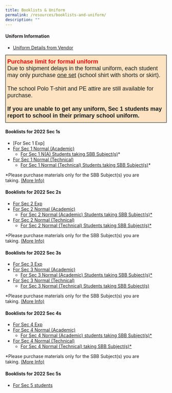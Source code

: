 ```yaml
---
title: Booklists & Uniform
permalink: /resources/booklists-and-uniform/
description: ""
---
```

#### Uniform Information

*   [Uniform Details from Vendor](/files/Letter-for-Parents-2021-Woodlands-Secondary_Final.pdf)

<style type="text/css">
.tg  {border-collapse:collapse;border-spacing:0;margin:0px auto;}
.tg td{border-color:black;border-style:solid;border-width:1px;font-family:Arial, sans-serif;font-size:14px;
  overflow:hidden;padding:10px 5px;word-break:normal;}
.tg th{border-color:black;border-style:solid;border-width:1px;font-family:Arial, sans-serif;font-size:14px;
  font-weight:normal;overflow:hidden;padding:10px 5px;word-break:normal;}
.tg .tg-6948{background-color:#fee3c2;font-size:18px;text-align:left;vertical-align:top}
</style>
<table class="tg">
<tbody>
  <tr>
    <td class="tg-6948"><span style="font-weight:bold;font-style:inherit;color:#FE0000">Purchase limit for formal uniform</span><br><span style="font-weight:400;font-style:normal">Due to shipment delays in the formal uniform, each student may only purchase </span><span style="text-decoration:underline">one set</span> (school shirt with shorts or skirt).<br><br><span style="font-weight:400;font-style:normal">The school Polo T-shirt and PE attire are still available for purchase.</span><br><br><span style="font-weight:bold;font-style:inherit">If you are unable to get any uniform, Sec 1 students may report to school in their primary school uniform.</span></td>
  </tr>
</tbody>
</table>


#### Booklists for 2022 Sec 1s

*   [For Sec 1 Exp][](/files/WDLSS-Booklist-S1-EXP.pdf)
*   [For Sec 1 Normal (Academic)](/files/WDLSS-Booklist-S1-NA.pdf)
    *   [For Sec 1 N(A) Students taking SBB Subject(s)](/files/WDLSS-Booklist-S1-NA-SBB.pdf)\*
*   [For Sec 1 Normal (Technical)](/files/WDLSS-Booklist-S1-NT.pdf)
    *   [For Sec 1 Normal (Technical) Students taking SBB Subject(s)](/files/WDLSS-Booklist-S1-NT-SBB.pdf)\*

\*Please purchase materials only for the SBB Subject(s) you are taking. [(More Info)](/files/sbb-buy-textbook-advisory.pdf)

#### Booklists for 2022 Sec 2s

*   [For Sec 2 Exp](https://woodlandssec.moe.edu.sg/wp-content/uploads/2021/11/WDLSS-Booklist-S2-EXP.pdf)
*   [For Sec 2 Normal (Academic)](https://woodlandssec.moe.edu.sg/wp-content/uploads/2021/11/WDLSS-Booklist-S2-NA.pdf)
    *   [For Sec 2 Normal (Academic) Students taking SBB Subject(s)\*](https://woodlandssec.moe.edu.sg/wp-content/uploads/2021/11/WDLSS-Booklist-S2-NA-SBB.pdf)
*   [For Sec 2 Normal (Technical)](https://woodlandssec.moe.edu.sg/wp-content/uploads/2021/11/WDLSS-Booklist-S2-NT.pdf)
    *   [For Sec 2 Normal (Technical) Students taking SBB Subject(s)\*](https://woodlandssec.moe.edu.sg/wp-content/uploads/2021/11/WDLSS-Booklist-S2-NT-SBB.pdf)

\*Please purchase materials only for the SBB Subject(s) you are taking. [(More Info)](https://woodlandssec.moe.edu.sg/wp-content/uploads/2020/12/sbb-buy-textbook-advisory.pdf)

#### Booklists for 2022 Sec 3s

*   [For Sec 3 Exp](https://woodlandssec.moe.edu.sg/wp-content/uploads/2021/11/WDLSS-Booklist-S3-EXP.pdf)
*   [For Sec 3 Normal (Academic)](https://woodlandssec.moe.edu.sg/wp-content/uploads/2021/11/WDLSS-Booklist-S3-NA.pdf)
    *   [For Sec 3 Normal (Academic) Students taking SBB Subject(s)\*](https://woodlandssec.moe.edu.sg/wp-content/uploads/2021/11/WDLSS-Booklist-S3-NA-SBB.pdf)
*   [For Sec 3 Normal (Technical)](https://woodlandssec.moe.edu.sg/wp-content/uploads/2021/11/WDLSS-Booklist-S3-NT.pdf)
    *   [For Sec 3 Normal (Technical) Students taking SBB Subject(s)](https://woodlandssec.moe.edu.sg/wp-content/uploads/2021/11/WDLSS-Booklist-S3-NT-SBB.pdf)

\*Please purchase materials only for the SBB Subject(s) you are taking. [(More Info)](https://woodlandssec.moe.edu.sg/wp-content/uploads/2020/12/sbb-buy-textbook-advisory.pdf)

#### Booklists for 2022 Sec 4s

*   [For Sec 4 Exp](https://woodlandssec.moe.edu.sg/wp-content/uploads/2021/11/WDLSS-Booklist-S4-EXP.pdf)
*   [For Sec 4 Normal (Academic)](https://woodlandssec.moe.edu.sg/wp-content/uploads/2021/11/WDLSS-Booklist-S4-NA.pdf)
    *   [For Sec 4 Normal (Academic) students taking SBB Subject(s)\*](https://woodlandssec.moe.edu.sg/wp-content/uploads/2021/11/WDLSS-Booklist-S4-NA-SBB.pdf)
*   [For Sec 4 Normal (Technical)](https://woodlandssec.moe.edu.sg/wp-content/uploads/2021/11/WDLSS-Booklist-S4-NT.pdf)
    *   [For Sec 4 Normal (Technical) taking SBB Subject(s)\*](https://woodlandssec.moe.edu.sg/wp-content/uploads/2021/11/WDLSS-Booklist-S4-NT-SBB.pdf)

\*Please purchase materials only for the SBB Subject(s) you are taking. [(More Info)](https://woodlandssec.moe.edu.sg/wp-content/uploads/2020/12/sbb-buy-textbook-advisory.pdf)

#### Booklists for 2022 Sec 5s

*   [For Sec 5 students](https://woodlandssec.moe.edu.sg/wp-content/uploads/2021/11/WDLSS-Booklist-S5-NA.pdf)